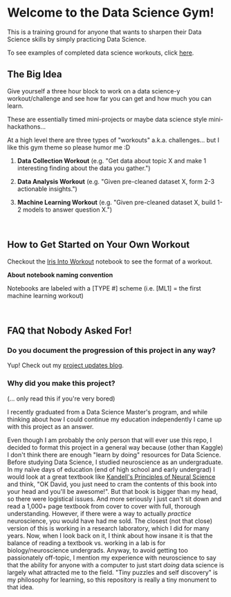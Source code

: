 # Welcome to the Data Science Gym!

This is a training ground for anyone that wants to sharpen their Data Science skills by simply practicing Data Science.

To see examples of completed data science workouts, click <a href="https://github.com/dskarbrevik/Data-Science-Gym/tree/master/My%20Completed%20Workouts">here</a>.

## The Big Idea

Give yourself a three hour block to work on a data science-y workout/challenge and see how far you can get and how much you can learn.

These are essentially timed mini-projects or maybe data science style mini-hackathons...

At a high level there are three types of "workouts" a.k.a. challenges... but I like this gym theme so please humor me :D

1) **Data Collection Workout** (e.g. "Get data about topic X and make 1 interesting finding about the data you gather.")

2) **Data Analysis Workout**  (e.g. "Given pre-cleaned dataset X, form 2-3 actionable insights.")

3) **Machine Learning Workout** (e.g. "Given pre-cleaned dataset X, build 1-2 models to answer question X.")

<br>

## How to Get Started on Your Own Workout

Checkout the <a href="https://github.com/dskarbrevik/Data-Science-Gym/blob/master/Machine%20Learning%20Workouts/Iris%20Intro%20Workout%20%5BML1%5D.ipynb">Iris Into Workout</a> notebook to see the format of a workout.


**About notebook naming convention**

Notebooks are labeled with a [TYPE #] scheme (i.e. [ML1] = the first machine learning workout)

<br>

## FAQ that Nobody Asked For!

### Do you document the progression of this project in any way?

Yup! Check out my <a href="https://docs.google.com/document/d/1WqhBQbJTI7LIToUCpqMwFc7u57_tPpteHiPLAAiuALo/edit?usp=sharing">project updates blog</a>.

### Why did you make this project?

(... only read this if you're very bored)

I recently graduated from a Data Science Master's program, and while thinking about how I could continue my education independently I came up with this project as an answer.

Even though I am probably the only person that will ever use this repo, I decided to format this project in a general way because (other than Kaggle) I don't think there are enough "learn by doing" resources for Data Science. Before studying Data Science, I studied neuroscience as an undergraduate. In my naïve days of education (end of high school and early undergrad) I would look at a great textbook like <a href="https://www.amazon.com/Principles-Neural-Science-Fifth-Kandel-ebook/dp/B009LHFYNG">Kandell's Principles of Neural Science</a> and think, "OK David, you just need to cram the contents of this book into your head and you'll be awesome!". But that book is bigger than my head, so there were logistical issues. And more seriously I just can't sit down and read a 1,000+ page textbook from cover to cover with full, thorough understanding. However, if there were a way to actually *practice* neuroscience, you would have had me sold. The closest (not that close) version of this is working in a research laboratory, which I did for many years. Now, when I look back on it, I think about how insane it is that the balance of reading a textbook vs. working in a lab is for biology/neuroscience undergrads. Anyway, to avoid getting too passionately off-topic, I mention my experience with neuroscience to say that the ability for anyone with a computer to just start *doing* data science is largely what attracted me to the field. "Tiny puzzles and self discovery" is my philosophy for learning, so this repository is really a tiny monument to that idea.

